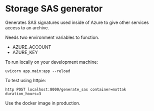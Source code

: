 # Storage SAS generator

Generates SAS signatures used inside of Azure to give other services access to an archive.

Needs two environment variables to function.
 - AZURE_ACCOUNT
 - AZURE_KEY

To run locally on your development machine:
```shell script
uvicorn app.main:app --reload
```

To test using httpie:
```
http POST localhost:8000/generate_sas container=mottak duration_hours=3
```
Use the docker image in production.

